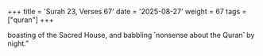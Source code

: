 +++
title = 'Surah 23, Verses 67'
date = '2025-08-27'
weight = 67
tags = ["quran"]
+++

boasting of the Sacred House, and babbling ˹nonsense about the Quran˺ by night.”